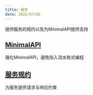 ```yaml
---
title: 服务
date: 2022/07/01
---
```


提供服务的规约以及为MinimalAPI提供支持

## [MinimalAPI](/Framework/buildingBlokcs/Service/minimal)

强化MinimalAPI，避免陷入流水账式编程

## [服务规约](/Framework/buildingBlokcs/Service/contract)

为服务提供请求与响应约束
